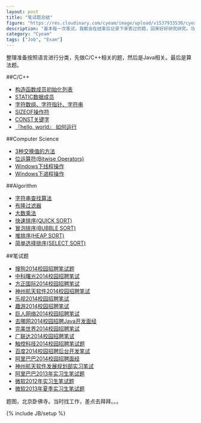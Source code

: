 ```yaml
---
layout: post
title: "笔试题总结"
figure: "https://res.cloudinary.com/cyeam/image/upload/v1537933530/cyeam/offer_temple.jpg"
description: "基本每一次笔试，我都会在结束后记录下来答过的题，回来好好研究研究。马上就要毕业了，论文也差不多了，现在来总结一下。"
category: "Cyeam"
tags: ["Job", "Exam"]
---
```


整理准备按照语言进行分类，先做C/C++相关的题，然后是Java相关。最后是算法题。

##C/C++

+ [构造函数成员初始化列表](https://blog.cyeam.com/ccomputer/2013/03/31/constructor)
+ [STATIC数据成员](https://blog.cyeam.com/computer/2013/03/21/static)
+ [字符数组、字符指针、字符串](https://blog.cyeam.com/ccomputer/2013/03/20/string)
+ [SIZEOF操作符](https://blog.cyeam.com/ccomputer/2013/03/20/sizeof)
+ [CONST关键字](https://blog.cyeam.com/ccomputer/2013/03/14/const)
+ [『hello, world』 如何运行](https://blog.cyeam.com/computer%20systems:%20a%20programmer's%20perpective/2014/05/15/gcc)

##Computer Science

+ [3种交换值的方法](https://blog.cyeam.com/ccomputer/2013/04/02/swap)
+ [位运算符(Bitwise Operators)](https://blog.cyeam.com/ccomputer/2013/03/11/bitwise_operators)
+ [Windows下线程操作](https://blog.cyeam.com/ccomputer/2011/01/11/cpp_thread)
+ [Windows下进程操作](https://blog.cyeam.com/ccomputer/2011/01/11/cpp_process)

##Algorithm

+ [字符串查找算法](https://blog.cyeam.com/golang/2014/08/08/go_index)
+ [布隆过滤器](https://blog.cyeam.com/hash/2014/07/30/bloomfilter)
+ [大数乘法](https://blog.cyeam.com/golang/2014/08/15/go_largenumberx)
+ [快速排序(QUICK SORT)](https://blog.cyeam.com/ccomputer/2013/04/17/quicksort)
+ [冒泡排序(BUBBLE SORT)](https://blog.cyeam.com/ccomputer/2013/04/16/bubblesort)
+ [堆排序(HEAP SORT)](https://blog.cyeam.com/ccomputer/2013/04/06/heapsort)
+ [简单选择排序(SELECT SORT)](https://blog.cyeam.com/ccomputer/2013/04/02/selectsort)

##笔试题

+ [搜狗2014校园招聘笔试题](https://blog.cyeam.com/collection/2013/11/23/sogou)
+ [中科曙光2014校园招聘笔试](https://blog.cyeam.com/collection/2013/11/05/sugon)
+ [方正国际2014校园招聘笔试](https://blog.cyeam.com/collection/2013/10/30/founder)
+ [神州航天软件2014校园招聘笔试](https://blog.cyeam.com/collection/2013/10/25/bsast)
+ [乐视2014校园招聘笔试](https://blog.cyeam.com/collection/2013/10/24/letv)
+ [趣游2014校园招聘笔试](https://blog.cyeam.com/collection/2013/10/24/gamewave)
+ [巨人网络2014校园招聘笔试](https://blog.cyeam.com/collection/2013/10/21/giant)
+ [去哪网2014校园招聘Java开发面经](https://blog.cyeam.com/collection/2013/10/19/qunarinterview)
+ [完美世界2014校园招聘笔试](https://blog.cyeam.com/collection/2013/10/19/perfectworld)
+ [广联达2014校园招聘笔试](https://blog.cyeam.com/collection/2013/10/17/glodon)
+ [触控科技2014校园招聘笔试题](https://blog.cyeam.com/collection/2013/10/15/chukong)
+ [百度2014校园招聘后台开发笔试](https://blog.cyeam.com/collection/2013/10/13/baidu)
+ [阿里巴巴2014校园招聘面经](https://blog.cyeam.com/collection/2013/09/16/alibabainterview)
+ [神州航天软件发展规划部实习笔试](https://blog.cyeam.com/collection/2013/09/09/bsastintern)
+ [阿里巴巴2013年实习生笔试题](https://blog.cyeam.com/collection/2013/05/23/alibaba)
+ [微软2012年实习生笔试题](https://blog.cyeam.com/collection/2013/04/20/microsoft_intern_2012)
+ [微软2013年夏季实习生笔试题](https://blog.cyeam.com/collection/2013/04/07/microsoft_intern_2013)

题图，北京卧佛寺。当时找工作，差点去拜拜。。。

{% include JB/setup %}